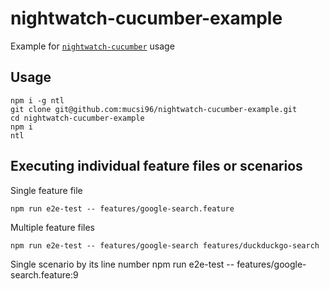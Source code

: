 # nightwatch-cucumber-example
Example for [`nightwatch-cucumber`](https://github.com/mucsi96/nightwatch-cucumber) usage

## Usage

```
npm i -g ntl
git clone git@github.com:mucsi96/nightwatch-cucumber-example.git
cd nightwatch-cucumber-example
npm i
ntl
```
## Executing individual feature files or scenarios
Single feature file
```
npm run e2e-test -- features/google-search.feature
```
Multiple feature files
```
npm run e2e-test -- features/google-search features/duckduckgo-search
```
Single scenario by its line number
npm run e2e-test -- features/google-search.feature:9